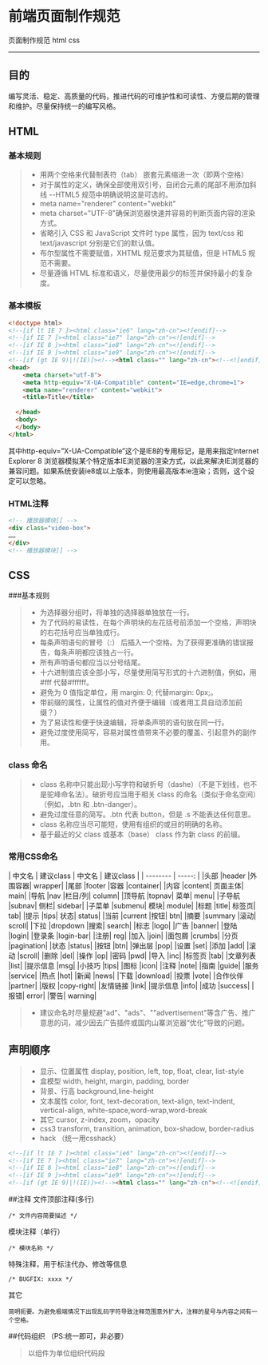 # 前端页面制作规范


页面制作规范 html css

---

## 目的
编写灵活、稳定、高质量的代码，推进代码的可维护性和可读性、方便后期的管理和维护。尽量保持统一的编写风格。
## HTML
### 基本规则
> * 用两个空格来代替制表符（tab） 嵌套元素缩进一次（即两个空格）
> * 对于属性的定义，确保全部使用双引号，自闭合元素的尾部不用添加斜线 --HTML5 规范中明确说明这是可选的。
> * meta name="renderer" content="webkit"
> * meta charset="UTF-8"确保浏览器快速并容易的判断页面内容的渲染方式。
> * 省略引入 CSS 和 JavaScript 文件时 type 属性，因为 text/css 和 text/javascript 分别是它们的默认值。
> * 布尔型属性不需要赋值，XHTML 规范要求为其赋值，但是 HTML5 规范不需要。
> * 尽量遵循 HTML 标准和语义，尽量使用最少的标签并保持最小的复杂度。

### 基本模板
```html
<!doctype html>
<!--[if lt IE 7 ]><html class="ie6" lang="zh-cn"><![endif]-->
<!--[if IE 7 ]><html class="ie7" lang="zh-cn"><![endif]-->
<!--[if IE 8 ]><html class="ie8" lang="zh-cn"><![endif]-->
<!--[if IE 9 ]><html class="ie9" lang="zh-cn"><![endif]-->
<!--[if (gt IE 9)|!(IE)]><!--><html class="" lang="zh-cn"><!--<![endif]-->
<head>
    <meta charset="utf-8">
    <meta http-equiv="X-UA-Compatible" content="IE=edge,chrome=1">
    <meta name="renderer" content="webkit">
    <title>Title</title>
 
  </head>
  <body>
  </body>
</html>
```

<meta http-equiv="X-UA-Compatible" content="IE=edge,chrome=1">
其中http-equiv=”X-UA-Compatible”这个是IE8的专用标记，是用来指定Internet Explorer 8 浏览器模拟某个特定版本IE浏览器的渲染方式，以此来解决IE浏览器的兼容问题。如果系统安装ie8或以上版本，则使用最高版本ie渲染；否则，这个设定可以忽略。

### HTML注释

```html
<!-- 播放器模块[[ -->
<div class="video-box">
……
</div>
<!-- 播放器模块]] -->
```

## CSS
###基本规则
> * 为选择器分组时，将单独的选择器单独放在一行。
> * 为了代码的易读性，在每个声明块的左花括号前添加一个空格，声明块的右花括号应当单独成行。
> * 每条声明语句的冒号（:） 后插入一个空格。为了获得更准确的错误报告，每条声明都应该独占一行。
> * 所有声明语句都应当以分号结尾。
> * 十六进制值应该全部小写，尽量使用简写形式的十六进制值，例如，用 #fff 代替#ffffff。
> * 避免为 0 值指定单位，用 margin: 0; 代替margin: 0px;。
> * 带前缀的属性，让属性的值对齐便于编辑（或者用工具自动添加前缀？）
> * 为了易读性和便于快速编辑，将单条声明的语句放在同一行。
> * 避免过度使用简写，容易对属性值带来不必要的覆盖、引起意外的副作用。

### class 命名
> * class 名称中只能出现小写字符和破折号（dashe）（不是下划线，也不是驼峰命名法）。破折号应当用于相关 class 的命名（类似于命名空间）（例如，.btn 和 .btn-danger）。
> * 避免过度任意的简写。.btn 代表 button，但是 .s 不能表达任何意思。
> * class 名称应当尽可能短，使用有组织的或目的明确的名称。
> * 基于最近的父 class 或基本（base） class 作为新 class 的前缀。

### 常用CSS命名

| 中文名        | 建议class   | 中文名        | 建议class   | 
| --------   | -----:  | 
|头部	|header	|外围容器|	wrapper|
|尾部	|footer	|容器	|container|
|内容	|content|	页面主体|	main|
|导航	|nav	|栏目/列|	column|
|顶导航	|topnav|	菜单|	menu|
|子导航	|subnav|	侧栏|	sidebar|
|子菜单	|submenu|	模块|	module|
|标题	|title|	标签页|	tab|
|提示	|tips|	状态|	status|
|当前	|current	|按钮|	btn|
|摘要	|summary	|滚动|	scroll|
|下拉	|dropdown	|搜索|	search|
|标志	|logo|
|广告	|banner|
|登陆	|login|
|登录条	|login-bar|
|注册|	reg|
|加入	|join|
|面包屑	|crumbs|
|分页	|pagination|
|状态	|status|
|按钮	|btn|
|弹出层	|pop|
|设置	|set|
|添加	|add|
|滚动	|scroll|
|删除	|del|
|操作	|op|
|密码	|pwd|
|导入	|inc|
|标签页	|tab|
|文章列表	|list|
|提示信息	|msg|
|小技巧	|tips|
|图标	|icon|
|注释	|note|
|指南	|guide|
|服务	|service|
|热点	|hot|
|新闻	|news|
|下载	|download|
|投票	|vote|
|合作伙伴	|partner|
|版权	|copy-right|
|友情链接	|link|
|提示信息	|info|
|成功	|success|
|报错|	error|
|警告|	warning|

> * 建议命名时尽量规避"ad"、"ads"、""advertisement"等含广告、推广意思的词，减少因去广告插件或国内山寨浏览器“优化”导致的问题。

## 声明顺序
> * 显示、位置属性
display, position, left, top, float, clear, list-style
> * 盒模型
width, height, margin, padding, border
> * 背景、行高
background,line-height
> * 文本属性
color, font, text-decoration, text-align, text-indent, vertical-align, white-space,word-wrap,word-break
> * 其它
cursor, z-index, zoom，opacity
> * css3
transform, transition, animation, box-shadow, border-radius
> * hack （统一用csshack）

```html
<!--[if lt IE 7 ]><html class="ie6" lang="zh-cn"><![endif]-->
<!--[if IE 7 ]><html class="ie7" lang="zh-cn"><![endif]-->
<!--[if IE 8 ]><html class="ie8" lang="zh-cn"><![endif]-->
<!--[if IE 9 ]><html class="ie9" lang="zh-cn"><![endif]-->
<!--[if (gt IE 9)|!(IE)]><!--><html class="" lang="zh-cn"><!--<![endif]-->
```

##注释
文件顶部注释(多行)
```
/* 文件内容简要描述 */
```

模块注释（单行）
```
/* 模块名称 */
```

特殊注释，用于标注代办、修改等信息
```
/* BUGFIX: xxxx */
```
其它
```
简明扼要。为避免极端情况下出现乱码字符导致注释范围意外扩大，注释的星号与内容之间有一个空格。
```

##代码组织 （PS:统一即可，非必要）
> 以组件为单位组织代码段






